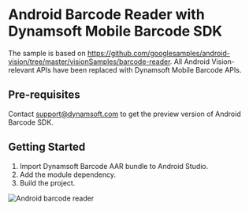 Android Barcode Reader with Dynamsoft Mobile Barcode SDK
============

The sample is based on https://github.com/googlesamples/android-vision/tree/master/visionSamples/barcode-reader. All Android Vision-relevant APIs have been replaced with Dynamsoft Mobile Barcode APIs.

Pre-requisites
--------------
Contact [support@dynamsoft.com](mailto:support@dynamsoft.com) to get the preview version of Android Barcode SDK.

Getting Started
---------------
1. Import Dynamsoft Barcode AAR bundle to Android Studio.
2. Add the module dependency.
3. Build the project.

![Android barcode reader](http://www.codepool.biz/wp-content/uploads/2016/06/android-barcode-result.png)
